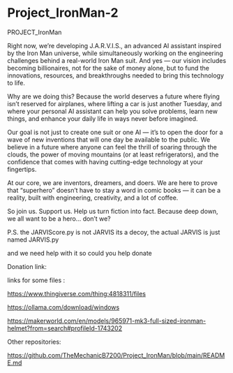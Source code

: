# Project_IronMan-2


PROJECT_IronMan

Right now, we’re developing J.A.R.V.I.S., an advanced AI assistant inspired by the Iron Man universe, while simultaneously working on the engineering challenges behind a real-world Iron Man suit. And yes — our vision includes becoming billionaires, not for the sake of money alone, but to fund the innovations, resources, and breakthroughs needed to bring this technology to life.

Why are we doing this?
Because the world deserves a future where flying isn’t reserved for airplanes, where lifting a car is just another Tuesday, and where your personal AI assistant can help you solve problems, learn new things, and enhance your daily life in ways never before imagined.

Our goal is not just to create one suit or one AI — it’s to open the door for a wave of new inventions that will one day be available to the public. We believe in a future where anyone can feel the thrill of soaring through the clouds, the power of moving mountains (or at least refrigerators), and the confidence that comes with having cutting-edge technology at your fingertips.

At our core, we are inventors, dreamers, and doers. We are here to prove that “superhero” doesn’t have to stay a word in comic books — it can be a reality, built with engineering, creativity, and a lot of coffee.

So join us. Support us. Help us turn fiction into fact.
Because deep down, we all want to be a hero… don’t we?

P.S. the  JARVIScore.py is not JARVIS its a decoy, the actual JARVIS is just named JARVIS.py

and we need help with it so could you help donate

Donation link:


links for some files :

https://www.thingiverse.com/thing:4818311/files

https://ollama.com/download/windows

https://makerworld.com/en/models/965971-mk3-full-sized-ironman-helmet?from=search#profileId-1743202




Other repositories:

https://github.com/TheMechanicB7200/Project_IronMan/blob/main/README.md
